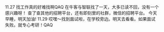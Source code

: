 11.27
找工作真的好难找啊QAQ
在牛客与智联找了一天，大多已读不回，没有一个感兴趣呀！
查了查其他的招聘平台，还有即刻里的社群，微信的招聘平台。
今天早睡，明天加油!
11.29
哎嘿～找到面试啦，在学校旁边。明天去看看。如果面试失败。就专心考研！QAQ